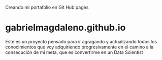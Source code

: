 Creando mi portafolio en Git Hub pages

# gabrielmagdaleno.github.io

Este es un proyecto pensado para ir agragando y actualizando todos los conocimientos que voy adquiriendo progresivamente en el camino a la consecución de mi meta, que es convertirme en un Data Scientist


